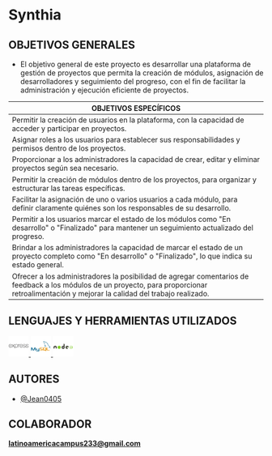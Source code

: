 # Synthia
## OBJETIVOS GENERALES

- El objetivo general de este proyecto es desarrollar una plataforma de gestión de proyectos que permita la creación de módulos, asignación de desarrolladores y seguimiento del progreso, con el fin de facilitar la administración y ejecución eficiente de proyectos.

| **OBJETIVOS ESPECÍFICOS**                                                                                              |
| --------------------------------------------------------------------------------------------------------------------------- |
| Permitir la creación de usuarios en la plataforma, con la capacidad de acceder y participar en proyectos.                   |
| Asignar roles a los usuarios para establecer sus responsabilidades y permisos dentro de los proyectos.                      |
| Proporcionar a los administradores la capacidad de crear, editar y eliminar proyectos según sea necesario.                   |
| Permitir la creación de módulos dentro de los proyectos, para organizar y estructurar las tareas específicas.                 |
| Facilitar la asignación de uno o varios usuarios a cada módulo, para definir claramente quiénes son los responsables de su desarrollo. |
| Permitir a los usuarios marcar el estado de los módulos como "En desarrollo" o "Finalizado" para mantener un seguimiento actualizado del progreso. |
| Brindar a los administradores la capacidad de marcar el estado de un proyecto completo como "En desarrollo" o "Finalizado", lo que indica su estado general. |
| Ofrecer a los administradores la posibilidad de agregar comentarios de feedback a los módulos de un proyecto, para proporcionar retroalimentación y mejorar la calidad del trabajo realizado. |



## LENGUAJES Y HERRAMIENTAS UTILIZADOS

<p align="left"> <a href="https://expressjs.com" target="_blank" rel="noreferrer"> <img src="https://raw.githubusercontent.com/devicons/devicon/master/icons/express/express-original-wordmark.svg" alt="express" width="40" height="40"/> </a> <a href="https://www.mysql.com/" target="_blank" rel="noreferrer"> <img src="https://raw.githubusercontent.com/devicons/devicon/master/icons/mysql/mysql-original-wordmark.svg" alt="mysql" width="40" height="40"/> </a> <a href="https://nodejs.org" target="_blank" rel="noreferrer"> <img src="https://raw.githubusercontent.com/devicons/devicon/master/icons/nodejs/nodejs-original-wordmark.svg" alt="nodejs" width="40" height="40"/> </a> </p>

## AUTORES

- [@Jean0405](https://github.com/Jean0405)

## COLABORADOR

**latinoamericacampus233@gmail.com**
